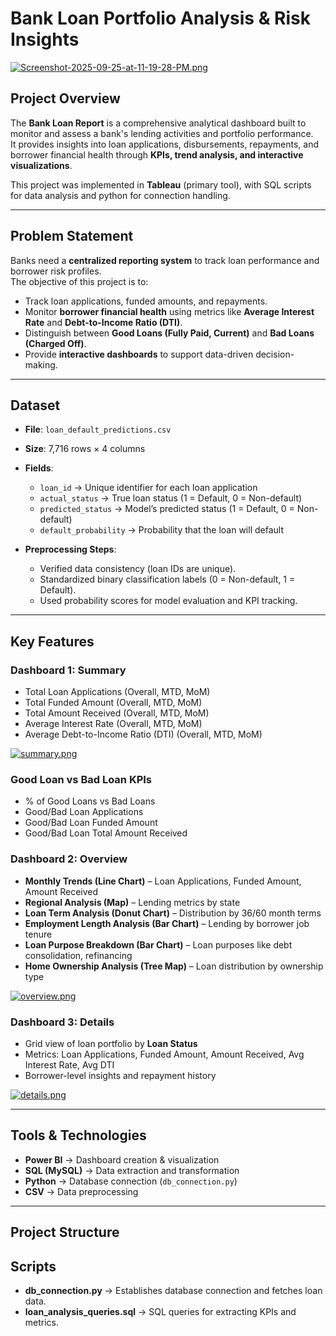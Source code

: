 # Bank Loan Portfolio Analysis & Risk Insights
[![Screenshot-2025-09-25-at-11-19-28-PM.png](https://i.postimg.cc/qM17Xmtv/Screenshot-2025-09-25-at-11-19-28-PM.png)](https://postimg.cc/svZy349k)
## Project Overview
The **Bank Loan Report** is a comprehensive analytical dashboard built to monitor and assess a bank's lending activities and portfolio performance.  
It provides insights into loan applications, disbursements, repayments, and borrower financial health through **KPIs, trend analysis, and interactive visualizations**.  

This project was implemented in **Tableau** (primary tool), with SQL scripts for data analysis and python for connection handling.  

---

## Problem Statement
Banks need a **centralized reporting system** to track loan performance and borrower risk profiles.  
The objective of this project is to:  
- Track loan applications, funded amounts, and repayments.  
- Monitor **borrower financial health** using metrics like **Average Interest Rate** and **Debt-to-Income Ratio (DTI)**.  
- Distinguish between **Good Loans (Fully Paid, Current)** and **Bad Loans (Charged Off)**.  
- Provide **interactive dashboards** to support data-driven decision-making.  

---

## Dataset
- **File**: `loan_default_predictions.csv`  
- **Size**: 7,716 rows × 4 columns  
- **Fields**:
  - `loan_id` → Unique identifier for each loan application  
  - `actual_status` → True loan status (1 = Default, 0 = Non-default)  
  - `predicted_status` → Model’s predicted status (1 = Default, 0 = Non-default)  
  - `default_probability` → Probability that the loan will default  

- **Preprocessing Steps**:
  - Verified data consistency (loan IDs are unique).  
  - Standardized binary classification labels (0 = Non-default, 1 = Default).  
  - Used probability scores for model evaluation and KPI tracking.  

---

## Key Features

### Dashboard 1: Summary
- Total Loan Applications (Overall, MTD, MoM)  
- Total Funded Amount (Overall, MTD, MoM)  
- Total Amount Received (Overall, MTD, MoM)  
- Average Interest Rate (Overall, MTD, MoM)  
- Average Debt-to-Income Ratio (DTI) (Overall, MTD, MoM)

[![summary.png](https://i.postimg.cc/Fz1Rk39K/summary.png)](https://postimg.cc/jn0KGWnV) 

### Good Loan vs Bad Loan KPIs
- % of Good Loans vs Bad Loans  
- Good/Bad Loan Applications  
- Good/Bad Loan Funded Amount  
- Good/Bad Loan Total Amount Received  

### Dashboard 2: Overview
- **Monthly Trends (Line Chart)** – Loan Applications, Funded Amount, Amount Received  
- **Regional Analysis (Map)** – Lending metrics by state  
- **Loan Term Analysis (Donut Chart)** – Distribution by 36/60 month terms  
- **Employment Length Analysis (Bar Chart)** – Lending by borrower job tenure  
- **Loan Purpose Breakdown (Bar Chart)** – Loan purposes like debt consolidation, refinancing  
- **Home Ownership Analysis (Tree Map)** – Loan distribution by ownership type

[![overview.png](https://i.postimg.cc/JzjhX1Wj/overview.png)](https://postimg.cc/CRLYTp5K)

### Dashboard 3: Details
- Grid view of loan portfolio by **Loan Status**  
- Metrics: Loan Applications, Funded Amount, Amount Received, Avg Interest Rate, Avg DTI  
- Borrower-level insights and repayment history

[![details.png](https://i.postimg.cc/nVs9zfMG/details.png)](https://postimg.cc/Lhp8C7tJ)

---

## Tools & Technologies
- **Power BI** → Dashboard creation & visualization  
- **SQL (MySQL)** → Data extraction and transformation  
- **Python** → Database connection (`db_connection.py`)  
- **CSV** → Data preprocessing  

---

## Project Structure


## Scripts
- **db_connection.py** → Establishes database connection and fetches loan data.  
- **loan_analysis_queries.sql** → SQL queries for extracting KPIs and metrics.
